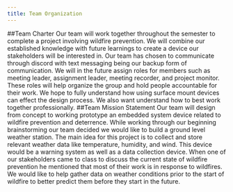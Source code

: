 ```yaml
---
title: Team Organization
---
```



##Team Charter
Our team will work together throughout the semester to complete a project involving wildfire prevention. We will combine our established knowledge with future learnings to create a device our stakeholders will be interested in. Our team has chosen to communicate through discord with text messaging being our backup form of communication. We will in the future assign roles for members such as meeting leader, assignment leader, meeting recorder, and project monitor. These roles will help organize the group and hold people accountable for their work. We hope to fully understand how using surface mount devices can effect the design process. We also want understand how to best work together professionally.
##Team Mission Statement 
Our team will design from concept to working prototype an embedded system device related to wildfire prevention and deterrence. While working through our beginning brainstorming our team decided we would like to build a ground level weather station. The main idea for this project is to collect and store relevant weather data like temperature, humidity, and wind. This device would be a warning system as well as a data collection device. When one of our stakeholders came to class to discuss the current state of wildfire prevention he mentioned that most of their work is in response to wildfires. We would like to help gather data on weather conditions prior to the start of wildfire to better predict them before they start in the future.

